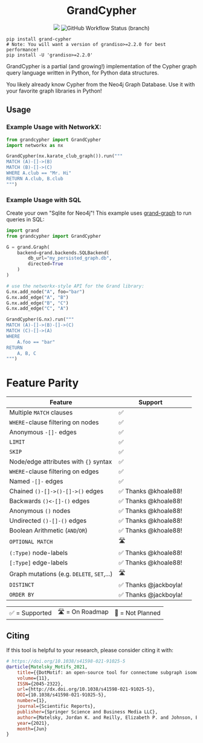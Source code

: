 <h1 align=center>GrandCypher</h1>
<div align=center><img src="https://img.shields.io/pypi/v/grand-cypher?style=for-the-badge" /> <img alt="GitHub Workflow Status (branch)" src="https://img.shields.io/github/actions/workflow/status/aplbrain/grand-cypher/python-package.yml?branch=master&style=for-the-badge"></div>

```shell
pip install grand-cypher
# Note: You will want a version of grandiso>=2.2.0 for best performance!
pip install -U 'grandiso>=2.2.0'
```

GrandCypher is a partial (and growing!) implementation of the Cypher graph query language written in Python, for Python data structures.

You likely already know Cypher from the Neo4j Graph Database. Use it with your favorite graph libraries in Python!

## Usage

### Example Usage with NetworkX:

```python
from grandcypher import GrandCypher
import networkx as nx

GrandCypher(nx.karate_club_graph()).run("""
MATCH (A)-[]->(B)
MATCH (B)-[]->(C)
WHERE A.club == "Mr. Hi"
RETURN A.club, B.club
""")
```

### Example Usage with SQL

Create your own "Sqlite for Neo4j"! This example uses [grand-graph](https://github.com/aplbrain/grand) to run queries in SQL:

```python
import grand
from grandcypher import GrandCypher

G = grand.Graph(
    backend=grand.backends.SQLBackend(
        db_url="my_persisted_graph.db",
        directed=True
    )
)

# use the networkx-style API for the Grand library:
G.nx.add_node("A", foo="bar")
G.nx.add_edge("A", "B")
G.nx.add_edge("B", "C")
G.nx.add_edge("C", "A")

GrandCypher(G.nx).run("""
MATCH (A)-[]->(B)-[]->(C)
MATCH (C)-[]->(A)
WHERE
    A.foo == "bar"
RETURN
    A, B, C
""")
```

# Feature Parity

| Feature                                    | Support              |     |
| ------------------------------------------ | -------------------- | --- |
| Multiple `MATCH` clauses                   | ✅                   |     |
| `WHERE`-clause filtering on nodes          | ✅                   |     |
| Anonymous `-[]-` edges                     | ✅                   |     |
| `LIMIT`                                    | ✅                   |     |
| `SKIP`                                     | ✅                   |     |
| Node/edge attributes with `{}` syntax      | ✅                   |     |
| `WHERE`-clause filtering on edges          | ✅                   |     |
| Named `-[]-` edges                         | ✅                   |     |
| Chained `()-[]->()-[]->()` edges           | ✅ Thanks @khoale88! |     |
| Backwards `()<-[]-()` edges                | ✅ Thanks @khoale88! |     |
| Anonymous `()` nodes                       | ✅ Thanks @khoale88! |     |
| Undirected `()-[]-()` edges                | ✅ Thanks @khoale88! |     |
| Boolean Arithmetic (`AND`/`OR`)            | ✅ Thanks @khoale88! |     |
| `OPTIONAL MATCH`                           | 🛣                    |     |
| `(:Type)` node-labels                      | ✅ Thanks @khoale88! |     |
| `[:Type]` edge-labels                      | ✅ Thanks @khoale88! |     |
| Graph mutations (e.g. `DELETE`, `SET`,...) | 🛣                    |     |
| `DISTINCT`                                 | ✅ Thanks @jackboyla! |     |
| `ORDER BY`                                 | ✅ Thanks @jackboyla! |     |

|                |                |                  |
| -------------- | -------------- | ---------------- |
| ✅ = Supported | 🛣 = On Roadmap | 🔴 = Not Planned |

## Citing

If this tool is helpful to your research, please consider citing it with:

```bibtex
# https://doi.org/10.1038/s41598-021-91025-5
@article{Matelsky_Motifs_2021,
    title={{DotMotif: an open-source tool for connectome subgraph isomorphism search and graph queries}},
    volume={11},
    ISSN={2045-2322},
    url={http://dx.doi.org/10.1038/s41598-021-91025-5},
    DOI={10.1038/s41598-021-91025-5},
    number={1},
    journal={Scientific Reports},
    publisher={Springer Science and Business Media LLC},
    author={Matelsky, Jordan K. and Reilly, Elizabeth P. and Johnson, Erik C. and Stiso, Jennifer and Bassett, Danielle S. and Wester, Brock A. and Gray-Roncal, William},
    year={2021},
    month={Jun}
}
```

